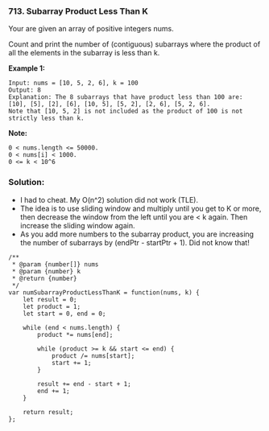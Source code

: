 ### 713. Subarray Product Less Than K

Your are given an array of positive integers nums.

Count and print the number of (contiguous) subarrays where the product of all the elements in the subarray is less than k.

**Example 1:**
```
Input: nums = [10, 5, 2, 6], k = 100
Output: 8
Explanation: The 8 subarrays that have product less than 100 are: [10], [5], [2], [6], [10, 5], [5, 2], [2, 6], [5, 2, 6].
Note that [10, 5, 2] is not included as the product of 100 is not strictly less than k.
```

**Note:**
```
0 < nums.length <= 50000.
0 < nums[i] < 1000.
0 <= k < 10^6
```

### Solution:
- I had to cheat. My O(n^2) solution did not work (TLE).
- The idea is to use sliding window and multiply until you get to K or more, then decrease the window from the left until you are < k again. Then increase
the sliding window again.
- As you add more numbers to the subarray product, you are increasing the number of subarrays by (endPtr - startPtr + 1). Did not know that!

```
/**
 * @param {number[]} nums
 * @param {number} k
 * @return {number}
 */
var numSubarrayProductLessThanK = function(nums, k) {
    let result = 0;
    let product = 1;
    let start = 0, end = 0;
    
    while (end < nums.length) {
        product *= nums[end];
        
        while (product >= k && start <= end) {
            product /= nums[start];
            start += 1;
        }
        
        result += end - start + 1;
        end += 1;
    }
        
    return result;
};
```
